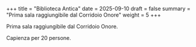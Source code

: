 +++
title = "Biblioteca Antica"
date = 2025-09-10
draft = false
summary = "Prima sala raggiungibile dal Corridoio Onore"
weight = 5
+++

Prima sala raggiungibile dal Corridoio Onore.

Capienza per 20 persone.
